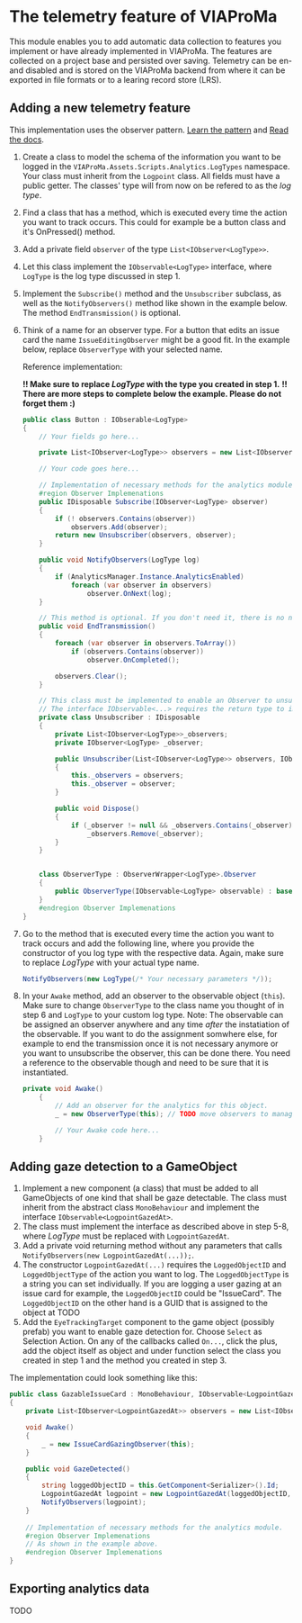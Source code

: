 # The telemetry feature of VIAProMa

This module enables you to add automatic data collection to features you implement or have already implemented in VIAProMa. The features are collected on a project base and persisted over saving. Telemetry can be en- and disabled and is stored on the VIAProMa backend from where it can be exported in file formats or to a learing record store (LRS).

## Adding a new telemetry feature

This implementation uses the observer pattern. [Learn the pattern](https://en.wikipedia.org/wiki/Observer_pattern) and [Read the docs](https://learn.microsoft.com/en-us/dotnet/api/system.iobservable-1).

1. Create a class to model the schema of the information you want to be logged in the `VIAProMa.Assets.Scripts.Analytics.LogTypes` namespace. Your class must inherit from the `Logpoint` class. All fields must have a public getter. The classes' type will from now on be refered to as the *log type*.
2. Find a class that has a method, which is executed every time the action you want to track occurs. This could for example be a button class and it's OnPressed() method.
3. Add a private field `observer` of the type `List<IObserver<LogType>>`.
4. Let this class implement the `IObservable<LogType>` interface, where `LogType` is the log type discussed in step 1.
5. Implement the `Subscribe()` method and the `Unsubscriber` subclass, as well as the `NotifyObservers()` method like shown in the example below. The method `EndTransmission()` is optional.
6. Think of a name for an observer type. For a button that edits an issue card the name `IssueEditingObserver` might be a good fit. In the example below, replace `ObserverType` with your selected name.

    Reference implementation:

    **!! Make sure to replace *LogType* with the type you created in step 1.**
    **!! There are more steps to complete below the example. Please do not forget them :)**

    ```csharp
    public class Button : IObserable<LogType>
    {
        // Your fields go here...

        private List<IObserver<LogType>> observers = new List<IObserver<LogType>>();

        // Your code goes here...

        // Implementation of necessary methods for the analytics module
        #region Observer Implemenations
        public IDisposable Subscribe(IObserver<LogType> observer)
        {
            if (! observers.Contains(observer))
                observers.Add(observer);
            return new Unsubscriber(observers, observer);
        }

        public void NotifyObservers(LogType log)
        {
            if (AnalyticsManager.Instance.AnalyticsEnabled)
                foreach (var observer in observers)
                    observer.OnNext(log);
        }

        // This method is optional. If you don't need it, there is no need to implement it.
        public void EndTransmission()
        {
            foreach (var observer in observers.ToArray())
                if (observers.Contains(observer))
                    observer.OnCompleted();

            observers.Clear();
        }

        // This class must be implemented to enable an Observer to unsubscribe from an Observable.
        // The interface IObservable<...> requires the return type to implement the IDisposable interface which is satisfied by the Unsubscriber class.
        private class Unsubscriber : IDisposable
        {
            private List<IObserver<LogType>>_observers;
            private IObserver<LogType> _observer;

            public Unsubscriber(List<IObserver<LogType>> observers, IObserver<LogType> observer)
            {
                this._observers = observers;
                this._observer = observer;
            }

            public void Dispose()
            {
                if (_observer != null && _observers.Contains(_observer))
                    _observers.Remove(_observer);
            }
        }


        class ObserverType : ObserverWrapper<LogType>.Observer
        {
            public ObserverType(IObservable<LogType> observable) : base(observable) { }
        }
        #endregion Observer Implemenations
    }
    ```

7. Go to the method that is executed every time the action you want to track occurs and add the following line, where you provide the constructor of you log type with the respective data. Again, make sure to replace *LogType* with your actual type name.

    ```csharp
    NotifyObservers(new LogType(/* Your necessary parameters */));
    ```

8. In your `Awake` method, add an observer to the observable object (`this`). Make sure to change `ObserverType` to the class name you thought of in step 6 and `LogType` to your custom log type. Note: The observable can be assigned an observer anywhere and any time *after* the instatiation of the observable. If you want to do the assignment somwhere else, for example to end the transmission once it is not necessary anymore or you want to unsubscribe the observer, this can be done there. You need a reference to the observable though and need to be sure that it is instantiated.

    ```csharp
    private void Awake()
        {
            // Add an observer for the analytics for this object.
            _ = new ObserverType(this); // TODO move observers to management class.

            // Your Awake code here...
        }
    ```

## Adding gaze detection to a GameObject

1. Implement a new component (a class) that must be added to all GameObjects of one kind that shall be gaze detectable. The class must inherit from the abstract class `MonoBehaviour` and implement the interface `IObservable<LogpointGazedAt>`.
2. The class must implement the interface as described above in step 5-8, where *LogType* must be replaced with `LogpointGazedAt`.
3. Add a private void returning method without any parameters that calls `NotifyObservers(new LogpointGazedAt(...));`.
4. The constructor `LogpointGazedAt(...)` requires the `LoggedObjectID` and `LoggedObjectType` of the action you want to log. The `LoggedObjectType` is a string you can set individually. If you are logging a user gazing at an issue card for example, the `LoggedObjectID` could be "IssueCard". The `LoggedObjectID` on the other hand is a GUID that is assigned to the object at TODO
5. Add the `EyeTrackingTarget` component to the game object (possibly prefab) you want to enable gaze detection for. Choose `Select` as Selection Action. On any of the callbacks called `On...`, click the plus, add the object itself as object and under function select the class you created in step 1 and the method you created in step 3.

The implementation could look something like this:

```csharp
public class GazableIssueCard : MonoBehaviour, IObservable<LogpointGazedAt>
{
    private List<IObserver<LogpointGazedAt>> observers = new List<IObserver<LogpointGazedAt>>();

    void Awake()
    {
        _ = new IssueCardGazingObserver(this);
    }

    public void GazeDetected()
    {
        string loggedObjectID = this.GetComponent<Serializer>().Id;
        LogpointGazedAt logpoint = new LogpointGazedAt(loggedObjectID, "IssueCard");
        NotifyObservers(logpoint);
    }
    
    // Implementation of necessary methods for the analytics module.
    #region Observer Implemenations
    // As shown in the example above.
    #endregion Observer Implemenations
}
```

## Exporting analytics data

TODO
